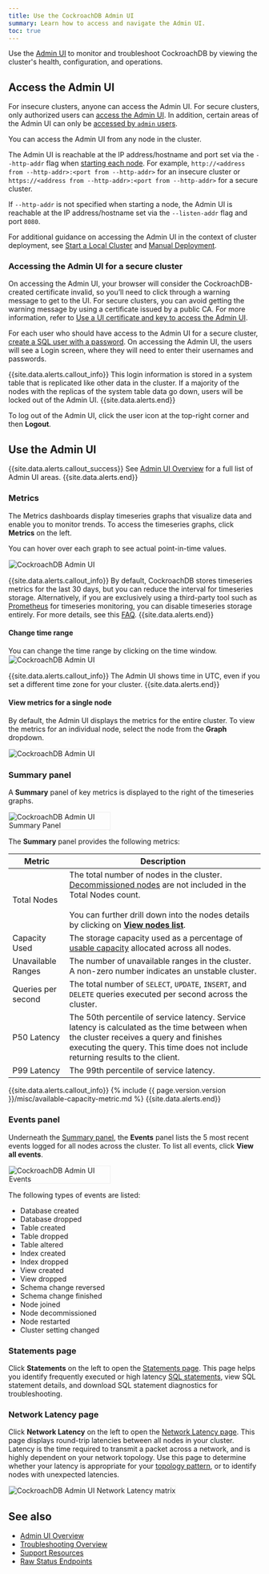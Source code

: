 ```yaml
---
title: Use the CockroachDB Admin UI
summary: Learn how to access and navigate the Admin UI.
toc: true
---
```


Use the [Admin UI](admin-ui-overview.html) to monitor and troubleshoot CockroachDB by viewing the cluster's health, configuration, and operations.

## Access the Admin UI

For insecure clusters, anyone can access the Admin UI. For secure clusters, only authorized users can [access the Admin UI](#accessing-the-admin-ui-for-a-secure-cluster). In addition, certain areas of the Admin UI can only be [accessed by `admin` users](admin-ui-overview.html#admin-ui-access).

You can access the Admin UI from any node in the cluster.

The Admin UI is reachable at the IP address/hostname and port set via the `--http-addr` flag when [starting each node](cockroach-start.html). For example, `http://<address from --http-addr>:<port from --http-addr>` for an insecure cluster or `https://<address from --http-addr>:<port from --http-addr>` for a secure cluster.

If `--http-addr` is not specified when starting a node, the Admin UI is reachable at the IP address/hostname set via the `--listen-addr` flag and port `8080`.

For additional guidance on accessing the Admin UI in the context of cluster deployment, see [Start a Local Cluster](start-a-local-cluster.html) and [Manual Deployment](manual-deployment.html).

### Accessing the Admin UI for a secure cluster

On accessing the Admin UI, your browser will consider the CockroachDB-created certificate invalid, so you’ll need to click through a warning message to get to the UI. For secure clusters, you can avoid getting the warning message by using a certificate issued by a public CA. For more information, refer to [Use a UI certificate and key to access the Admin UI](create-security-certificates-custom-ca.html#accessing-the-admin-ui-for-a-secure-cluster).

For each user who should have access to the Admin UI for a secure cluster, [create a SQL user with a password](create-user.html). On accessing the Admin UI, the users will see a Login screen, where they will need to enter their usernames and passwords.

{{site.data.alerts.callout_info}}
This login information is stored in a system table that is replicated like other data in the cluster. If a majority of the nodes with the replicas of the system table data go down, users will be locked out of the Admin UI.
{{site.data.alerts.end}}

To log out of the Admin UI, click the user icon at the top-right corner and then **Logout**.

## Use the Admin UI

{{site.data.alerts.callout_success}}
See [Admin UI Overview](admin-ui-overview.html#admin-ui-areas) for a full list of Admin UI areas.
{{site.data.alerts.end}}

### Metrics

The Metrics dashboards display timeseries graphs that visualize data and enable you to monitor trends. To access the timeseries graphs, click **Metrics** on the left.

You can hover over each graph to see actual point-in-time values.

<img src="{{ 'images/v20.1/admin_ui_hovering.gif' | relative_url }}" alt="CockroachDB Admin UI" style="border:1px solid #eee;max-width:100%" />

{{site.data.alerts.callout_info}}
By default, CockroachDB stores timeseries metrics for the last 30 days, but you can reduce the interval for timeseries storage. Alternatively, if you are exclusively using a third-party tool such as [Prometheus](monitor-cockroachdb-with-prometheus.html) for timeseries monitoring, you can disable timeseries storage entirely. For more details, see this [FAQ](operational-faqs.html#can-i-reduce-or-disable-the-storage-of-timeseries-data).
{{site.data.alerts.end}}

#### Change time range

You can change the time range by clicking on the time window.
<img src="{{ 'images/v20.1/admin-ui-time-range.gif' | relative_url }}" alt="CockroachDB Admin UI" style="border:1px solid #eee;max-width:100%" />

{{site.data.alerts.callout_info}}
The Admin UI shows time in UTC, even if you set a different time zone for your cluster.
{{site.data.alerts.end}}

#### View metrics for a single node

By default, the Admin UI displays the metrics for the entire cluster. To view the metrics for an individual node, select the node from the **Graph** dropdown.

<img src="{{ 'images/v20.1/admin-ui-single-node.gif' | relative_url }}" alt="CockroachDB Admin UI" style="border:1px solid #eee;max-width:100%" />

### Summary panel

A **Summary** panel of key metrics is displayed to the right of the timeseries graphs.

<img src="{{ 'images/v20.1/admin_ui_summary_panel.png' | relative_url }}" alt="CockroachDB Admin UI Summary Panel" style="border:1px solid #eee;max-width:40%" />

The **Summary** panel provides the following metrics:

Metric | Description
--------|----
Total Nodes | The total number of nodes in the cluster. <a href='admin-ui-cluster-overview-page.html#decommissioned-nodes'>Decommissioned nodes</a> are not included in the Total Nodes count. <br><br>You can further drill down into the nodes details by clicking on [**View nodes list**](admin-ui-cluster-overview-page.html#node-list).
Capacity Used | The storage capacity used as a percentage of [usable capacity](admin-ui-cluster-overview-page.html#capacity-metrics) allocated across all nodes.
Unavailable Ranges | The number of unavailable ranges in the cluster. A non-zero number indicates an unstable cluster.
Queries per second | The total number of `SELECT`, `UPDATE`, `INSERT`, and `DELETE` queries executed per second across the cluster.
P50 Latency | The 50th percentile of service latency. Service latency is calculated as the time between when the cluster receives a query and finishes executing the query. This time does not include returning results to the client.
P99 Latency | The 99th percentile of service latency.

{{site.data.alerts.callout_info}}
{% include {{ page.version.version }}/misc/available-capacity-metric.md %}
{{site.data.alerts.end}}

### Events panel

Underneath the [Summary panel](#summary-panel), the **Events** panel lists the 5 most recent events logged for all nodes across the cluster. To list all events, click **View all events**.

<img src="{{ 'images/v20.1/admin_ui_events.png' | relative_url }}" alt="CockroachDB Admin UI Events" style="border:1px solid #eee;max-width:40%" />

The following types of events are listed:

- Database created
- Database dropped
- Table created
- Table dropped
- Table altered
- Index created
- Index dropped
- View created
- View dropped
- Schema change reversed
- Schema change finished
- Node joined
- Node decommissioned
- Node restarted
- Cluster setting changed

### Statements page

Click **Statements** on the left to open the [Statements page](admin-ui-statements-page.html). This page helps you identify frequently executed or high latency [SQL statements](sql-statements.html), view SQL statement details, and download SQL statement diagnostics for troubleshooting.

### Network Latency page

Click **Network Latency** on the left to open the [Network Latency page](admin-ui-network-latency-page.html). This page displays round-trip latencies between all nodes in your cluster. Latency is the time required to transmit a packet across a network, and is highly dependent on your network topology. Use this page to determine whether your latency is appropriate for your [topology pattern](topology-patterns.html), or to identify nodes with unexpected latencies.

<img src="{{ 'images/v20.1/admin_ui_network_latency_matrix.png' | relative_url }}" alt="CockroachDB Admin UI Network Latency matrix" style="border:1px solid #eee;max-width:100%" />

## See also

- [Admin UI Overview](admin-ui-overview.html)
- [Troubleshooting Overview](troubleshooting-overview.html)
- [Support Resources](support-resources.html)
- [Raw Status Endpoints](monitoring-and-alerting.html#raw-status-endpoints)